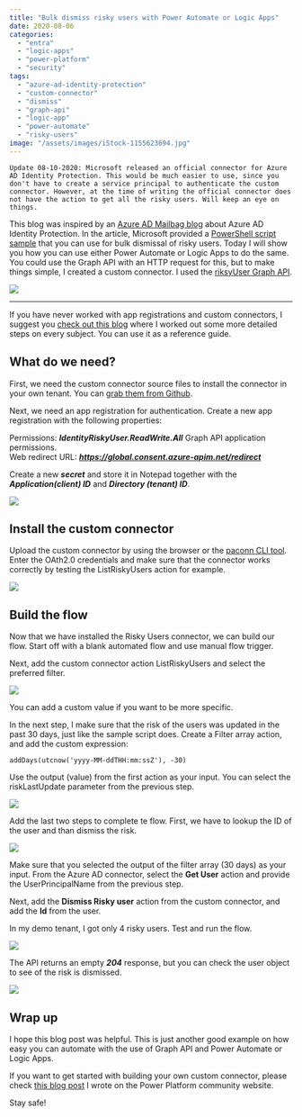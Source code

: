 ```yaml
---
title: "Bulk dismiss risky users with Power Automate or Logic Apps"
date: 2020-08-06
categories: 
  - "entra"
  - "logic-apps"
  - "power-platform"
  - "security"
tags: 
  - "azure-ad-identity-protection"
  - "custom-connector"
  - "dismiss"
  - "graph-api"
  - "logic-app"
  - "power-automate"
  - "risky-users"
image: "/assets/images/iStock-1155623694.jpg"
---
```


```
Update 08-10-2020: Microsoft released an official connector for Azure AD Identity Protection. This would be much easier to use, since you don't have to create a service principal to authenticate the custom connector. However, at the time of writing the official connector does not have the action to get all the risky users. Will keep an eye on things. 
```

This blog was inspired by an [Azure AD Mailbag blog](https://techcommunity.microsoft.com/t5/azure-active-directory-identity/azure-ad-mailbag-identity-protection/ba-p/1257350) about Azure AD Identity Protection. In the article, Microsoft provided a [PowerShell script sample](https://github.com/AzureAD/IdentityProtectionTools) that you can use for bulk dismissal of risky users. Today I will show you how you can use either Power Automate or Logic Apps to do the same. You could use the Graph API with an HTTP request for this, but to make things simple, I created a custom connector. I used the [riksyUser Graph API](https://docs.microsoft.com/en-us/graph/api/resources/riskyuser?view=graph-rest-beta).

![](/assets/images/iStock-1155623694.jpg)

* * *

If you have never worked with app registrations and custom connectors, I suggest you [check out this blog](https://janbakker.tech/prepopulate-phone-methods-using-a-custom-connector-in-power-automate/) where I worked out some more detailed steps on every subject. You can use it as a reference guide.

## What do we need?

First, we need the custom connector source files to install the connector in your own tenant. You can [grab them from Github](https://github.com/BakkerJan/Power-Automate/tree/master/Azure%20AD%20risky%20users%20-%20Custom%20Connector).

Next, we need an app registration for authentication. Create a new app registration with the following properties:

Permissions: **_IdentityRiskyUser.ReadWrite.All_** Graph API application permissions.  
Web redirect URL: **_https://global.consent.azure-apim.net/redirect_**

Create a new **_secret_** and store it in Notepad together with the **_Application(client) ID_** and **_Directory (tenant) ID_**.

![](/assets/images/image-6.png)

## Install the custom connector

Upload the custom connector by using the browser or the [paconn CLI tool](https://github.com/microsoft/PowerPlatformConnectors/tree/master/tools/paconn-cli). Enter the OAth2.0 credentials and make sure that the connector works correctly by testing the ListRiskyUsers action for example.

![](/assets/images/image.png)

## Build the flow

Now that we have installed the Risky Users connector, we can build our flow. Start off with a blank automated flow and use manual flow trigger.

Next, add the custom connector action ListRiskyUsers and select the preferred filter.

![](/assets/images/552-06-08-2020.png)

You can add a custom value if you want to be more specific.

In the next step, I make sure that the risk of the users was updated in the past 30 days, just like the sample script does. Create a Filter array action, and add the custom expression:

```
addDays(utcnow('yyyy-MM-ddTHH:mm:ssZ'), -30)
```

Use the output (value) from the first action as your input. You can select the riskLastUpdate parameter from the previous step.

![](/assets/images/image-2.png)

Add the last two steps to complete te flow. First, we have to lookup the ID of the user and than dismiss the risk.

![](/assets/images/image-3.png)

Make sure that you selected the output of the filter array (30 days) as your input. From the Azure AD connector, select the **Get User** action and provide the UserPrincipalName from the previous step.

Next, add the **Dismiss Risky user** action from the custom connector, and add the **Id** from the user.

In my demo tenant, I got only 4 risky users. Test and run the flow.

![](/assets/images/image-4.png)

The API returns an empty **_204_** response, but you can check the user object to see of the risk is dismissed.

![](/assets/images/image-5-1024x540.png)

## Wrap up

I hope this blog post was helpful. This is just another good example on how easy you can automate with the use of Graph API and Power Automate or Logic Apps.

If you want to get started with building your own custom connector, please check [this blog post](https://powerusers.microsoft.com/t5/Power-Automate-Community-Blog/Build-a-custom-connector-for-Microsoft-Graph-API/ba-p/647492) I wrote on the Power Platform community website.

Stay safe!
